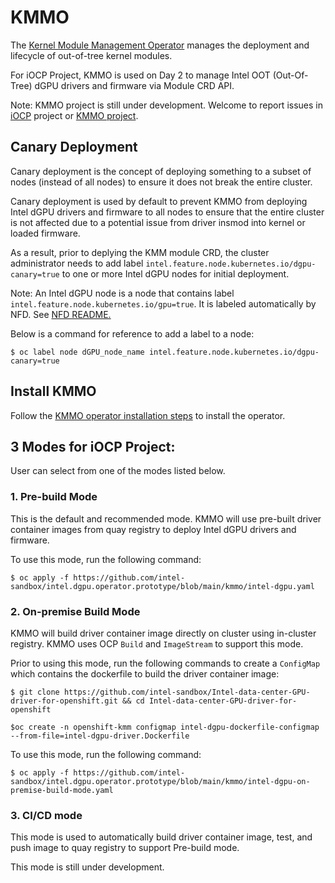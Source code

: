 # KMMO
The [Kernel Module Management Operator](https://github.com/rh-ecosystem-edge/kernel-module-management) manages the deployment and lifecycle of out-of-tree kernel modules.

For iOCP Project, KMMO is used on Day 2 to manage Intel OOT (Out-Of-Tree) dGPU drivers and firmware via Module CRD API.

Note: KMMO project is still under development. Welcome to report issues in [iOCP](https://github.com/intel-sandbox/intel.dgpu.operator.prototype/issues) project or [KMMO project](https://github.com/rh-ecosystem-edge/kernel-module-management).

## Canary Deployment
Canary deployment is the concept of deploying something to a subset of nodes (instead of all nodes) to ensure it does not break the entire cluster.

Canary deployment is used by default to prevent KMMO from deploying Intel dGPU drivers and firmware to all nodes to ensure that the entire cluster is not affected due to a potential issue from driver insmod into kernel or loaded firmware.

As a result, prior to deplying the KMM module CRD, the cluster administrator needs to add label `intel.feature.node.kubernetes.io/dgpu-canary=true` to one or more Intel dGPU nodes for initial deployment.

Note: An Intel dGPU node is a node that contains label `intel.feature.node.kubernetes.io/gpu=true`. It is labeled automatically by NFD. See [NFD README.](https://github.com/intel-sandbox/intel.dgpu.operator.prototype/tree/main/nfd/README.md)

Below is a command for reference to add a label to a node:

```$ oc label node dGPU_node_name intel.feature.node.kubernetes.io/dgpu-canary=true```

## Install KMMO

Follow the [KMMO operator installation steps](https://docs.openshift.com/container-platform/4.12/hardware_enablement/kmm-kernel-module-management.html#kmm-install-using-web-console_kernel-module-management-operator) to install the operator.

## 3 Modes for iOCP Project:

User can select from one of the modes listed below.

### 1. Pre-build Mode 

This is the default and recommended mode. KMMO will use pre-built driver container images from quay registry to deploy Intel dGPU drivers and firmware.

To use this mode, run the following command:

```$ oc apply -f https://github.com/intel-sandbox/intel.dgpu.operator.prototype/blob/main/kmmo/intel-dgpu.yaml```

### 2. On-premise Build Mode

KMMO will build driver container image directly on cluster using in-cluster registry. KMMO uses OCP `Build` and `ImageStream` to support this mode.

Prior to using this mode, run the following commands to create a `ConfigMap` which contains the dockerfile to build the driver container image:

```$ git clone https://github.com/intel-sandbox/Intel-data-center-GPU-driver-for-openshift.git && cd Intel-data-center-GPU-driver-for-openshift```

```$oc create -n openshift-kmm configmap intel-dgpu-dockerfile-configmap --from-file=intel-dgpu-driver.Dockerfile```

To use this mode, run the following command:

```$ oc apply -f https://github.com/intel-sandbox/intel.dgpu.operator.prototype/blob/main/kmmo/intel-dgpu-on-premise-build-mode.yaml```

### 3. CI/CD mode

This mode is used to automatically build driver container image, test, and push image to quay registry to support Pre-build mode.

This mode is still under development.


